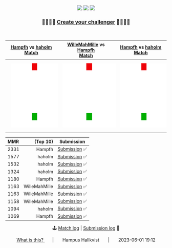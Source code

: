<div align="center">
<img src="https://img.shields.io/badge/-BETA-yellow"/>
<img src="https://img.shields.io/github/issues-closed-raw/hampfh/hampfh/challenger?color=limegreen&label=Bots"/>
<img src="https://img.shields.io/badge/-lua-darkblue">
</div>

<div align="center"> 
	<h3>🤖🧑‍💻🤖 <a href="https://github.com/Hampfh/Hampfh/issues/new?assignees=&labels=challenger&template=challenger-submission-template.md&title=%5BChallenger-submission%5D">Create your challenger</a>  🤖🧑‍💻🤖</h3>
</div>
<br/>  <div align="center">

| <a href="https://github.com/Hampfh">Hampfh</a> vs <a href="https://github.com/haholm">haholm</a><br/>  <a href="./data/matches/7ba3675a-9404-48f2-a3f2-43817a80f5a0.md">Match</a>   | <a href="https://github.com/WilleMahMille">WilleMahMille</a> vs <a href="https://github.com/Hampfh">Hampfh</a><br/>  <a href="./data/matches/b4307d57-7000-430f-8ef2-c4607c9aa25f.md">Match</a>   | <a href="https://github.com/Hampfh">Hampfh</a> vs <a href="https://github.com/haholm">haholm</a><br/>  <a href="./data/matches/8f5b1cea-8511-4cc4-8c06-2c0ebc16ceed.md">Match</a>   |  
| :--: | :--: | :--: |  
|<img style="margin: 10px" src="./data/gifs/one.gif?raw=true" width="200" height="200" />|<img style="margin: 10px" src="./data/gifs/two.gif?raw=true" width="200" height="200" />|<img style="margin: 10px" src="./data/gifs/three.gif?raw=true" width="200" height="200" />|  
</div><div align="center">

| MMR | (Top 10) | Submission  |
| :-- | --: | :--: |
| 2331 | Hampfh | [Submission](https://github.com/Hampfh/Hampfh/issues/64) ✅ |
| 1577 | haholm | [Submission](https://github.com/Hampfh/Hampfh/issues/51) ✅ |
| 1532 | haholm | [Submission](https://github.com/Hampfh/Hampfh/issues/52) ✅ |
| 1324 | haholm | [Submission](https://github.com/Hampfh/Hampfh/issues/45) ✅ |
| 1180 | Hampfh | [Submission](https://github.com/Hampfh/Hampfh/issues/61) ✅ |
| 1163 | WilleMahMille | [Submission](https://github.com/Hampfh/Hampfh/issues/53) ✅ |
| 1163 | WilleMahMille | [Submission](https://github.com/Hampfh/Hampfh/issues/55) ✅ |
| 1158 | WilleMahMille | [Submission](https://github.com/Hampfh/Hampfh/issues/56) ✅ |
| 1094 | haholm | [Submission](https://github.com/Hampfh/Hampfh/issues/31) ✅ |
| 1069 | Hampfh | [Submission](https://github.com/Hampfh/Hampfh/issues/27) ✅ |

🕹 [Match log](./data/match_log.md) &#124; [Submission log](./data/submission_log.md) 🤖<br/><div align="center"><a href="https://www.craft.do/s/geS8o08lvJ4cfD">What is this? </a> &nbsp;&nbsp;&nbsp;&nbsp;&nbsp;&nbsp;&#124;&nbsp;&nbsp;&nbsp;&nbsp;&nbsp;&nbsp; Hampus Hallkvist &nbsp;&nbsp;&nbsp;&nbsp;&nbsp;&nbsp;&#124;&nbsp;&nbsp;&nbsp;&nbsp;&nbsp;&nbsp; 2023-06-01 19:12</div>